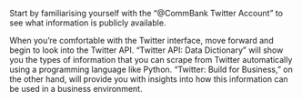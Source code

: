 Start by familiarising yourself with the “@CommBank Twitter Account” to see what information is publicly available.

When you’re comfortable with the Twitter interface, move forward and begin to look into the Twitter API. “Twitter API: Data Dictionary” will show you the types of information that you can scrape from Twitter automatically using a programming language like Python. “Twitter: Build for Business,” on the other hand, will provide you with insights into how this information can be used in a business environment.
